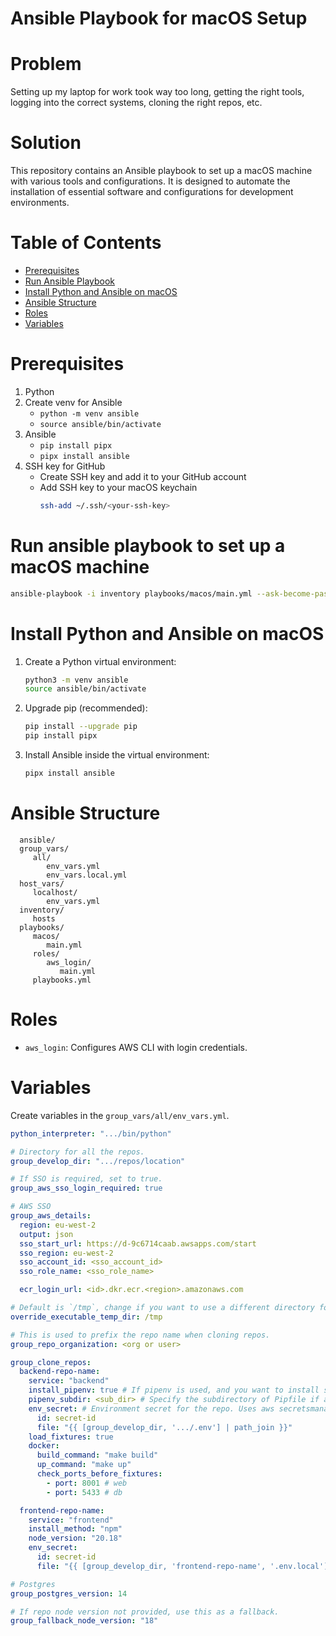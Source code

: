 # Ansible Playbook for macOS Setup

# Problem

Setting up my laptop for work took way too long, getting the right tools,
logging into the correct systems, cloning the right repos, etc.

# Solution

This repository contains an Ansible playbook to set up a macOS machine with various tools and configurations.
It is designed to automate the installation of essential software and configurations for development environments.

# Table of Contents

- [Prerequisites](#prerequisites)
- [Run Ansible Playbook](#run-ansible-playbook-to-set-up-a-macos-machine)
- [Install Python and Ansible on macOS](#install-python-and-ansible-on-macos)
- [Ansible Structure](#ansible-structure)
- [Roles](#roles)
- [Variables](#variables)

# Prerequisites

1. Python
2. Create venv for Ansible
   - `python -m venv ansible`
   - `source ansible/bin/activate`
3. Ansible
   - `pip install pipx`
   - `pipx install ansible`
4. SSH key for GitHub
   - Create SSH key and add it to your GitHub account
   - Add SSH key to your macOS keychain
     ```bash
     ssh-add ~/.ssh/<your-ssh-key>
     ```

# Run ansible playbook to set up a macOS machine

```bash
ansible-playbook -i inventory playbooks/macos/main.yml --ask-become-pass
```

# Install Python and Ansible on macOS

1. Create a Python virtual environment:
   ```bash
   python3 -m venv ansible
   source ansible/bin/activate
   ```
2. Upgrade pip (recommended):
   ```bash
   pip install --upgrade pip
   pip install pipx
   ```
3. Install Ansible inside the virtual environment:
   ```bash
   pipx install ansible
   ```

# Ansible Structure

      ansible/
      group_vars/
         all/
            env_vars.yml
            env_vars.local.yml
      host_vars/
         localhost/
            env_vars.yml
      inventory/
         hosts
      playbooks/
         macos/
            main.yml
         roles/
            aws_login/
               main.yml
         playbooks.yml

# Roles

- `aws_login`: Configures AWS CLI with login credentials.

# Variables

Create variables in the `group_vars/all/env_vars.yml`.

```yaml
python_interpreter: ".../bin/python"

# Directory for all the repos.
group_develop_dir: ".../repos/location"

# If SSO is required, set to true.
group_aws_sso_login_required: true

# AWS SSO
group_aws_details:
  region: eu-west-2
  output: json
  sso_start_url: https://d-9c6714caab.awsapps.com/start
  sso_region: eu-west-2
  sso_account_id: <sso_account_id>
  sso_role_name: <sso_role_name>

  ecr_login_url: <id>.dkr.ecr.<region>.amazonaws.com

# Default is `/tmp`, change if you want to use a different directory for temporary files.
override_executable_temp_dir: /tmp

# This is used to prefix the repo name when cloning repos.
group_repo_organization: <org or user>

group_clone_repos:
  backend-repo-name:
    service: "backend"
    install_pipenv: true # If pipenv is used, and you want to install set to true.
    pipenv_subdir: <sub_dir> # Specify the subdirectory of Pipfile if applicable.
    env_secret: # Environment secret for the repo. Uses aws secretsmanager.
      id: secret-id
      file: "{{ [group_develop_dir, '.../.env'] | path_join }}"
    load_fixtures: true
    docker:
      build_command: "make build"
      up_command: "make up"
      check_ports_before_fixtures:
        - port: 8001 # web
        - port: 5433 # db

  frontend-repo-name:
    service: "frontend"
    install_method: "npm"
    node_version: "20.18"
    env_secret:
      id: secret-id
      file: "{{ [group_develop_dir, 'frontend-repo-name', '.env.local'] | path_join }}"

# Postgres
group_postgres_version: 14

# If repo node version not provided, use this as a fallback.
group_fallback_node_version: "18"
```
